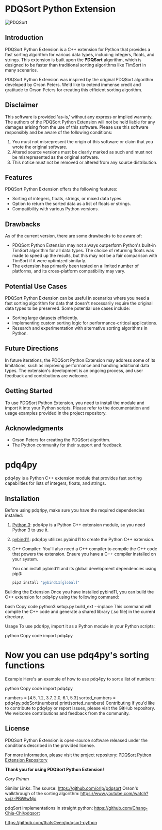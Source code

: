 # PDQSort Python Extension

![PDQSort](pdqsort_logo.png)

## Introduction

PDQSort Python Extension is a C++ extension for Python that provides a fast sorting algorithm for various data types, including integers, floats, and strings. This extension is built upon the **PDQSort** algorithm, which is designed to be faster than traditional sorting algorithms like TimSort in many scenarios.

PDQSort Python Extension was inspired by the original PDQSort algorithm developed by Orson Peters. We'd like to extend immense credit and gratitude to Orson Peters for creating this efficient sorting algorithm.

## Disclaimer

This software is provided 'as-is,' without any express or implied warranty. The authors of the PDQSort Python Extension will not be held liable for any damages arising from the use of this software. Please use this software responsibly and be aware of the following conditions:

1. You must not misrepresent the origin of this software or claim that you wrote the original software.
2. Altered source versions must be clearly marked as such and must not be misrepresented as the original software.
3. This notice must not be removed or altered from any source distribution.

## Features

PDQSort Python Extension offers the following features:

- Sorting of integers, floats, strings, or mixed data types.
- Option to return the sorted data as a list of floats or strings.
- Compatibility with various Python versions.

## Drawbacks

As of the current version, there are some drawbacks to be aware of:

- PDQSort Python Extension may not always outperform Python's built-in TimSort algorithm for all data types. The choice of returning floats was made to speed up the results, but this may not be a fair comparison with TimSort if it were optimized similarly.  
- The extension has primarily been tested on a limited number of platforms, and its cross-platform compatibility may vary.

## Potential Use Cases

PDQSort Python Extension can be useful in scenarios where you need a fast sorting algorithm for data that doesn't necessarily require the original data types to be preserved. Some potential use cases include:

- Sorting large datasets efficiently.
- Implementing custom sorting logic for performance-critical applications.
- Research and experimentation with alternative sorting algorithms in Python.

## Future Directions

In future iterations, the PDQSort Python Extension may address some of its limitations, such as improving performance and handling additional data types. The extension's development is an ongoing process, and user feedback and contributions are welcome.

## Getting Started

To use PDQSort Python Extension, you need to install the module and import it into your Python scripts. Please refer to the documentation and usage examples provided in the project repository.

## Acknowledgments

- Orson Peters for creating the PDQSort algorithm.
- The Python community for their support and feedback.

# pdq4py

pdq4py is a Python C++ extension module that provides fast sorting capabilities for lists of integers, floats, and strings.

## Installation

Before using pdq4py, make sure you have the required dependencies installed:

1. [Python 3](https://www.python.org/downloads/): pdq4py is a Python C++ extension module, so you need Python 3 to use it.
2. [pybind11](https://pybind11.readthedocs.io/en/stable/): pdq4py utilizes pybind11 to create the Python C++ extension.
3. C++ Compiler: You'll also need a C++ compiler to compile the C++ code that powers the extension. Ensure you have a C++ compiler installed on your system.

   You can install pybind11 and its global development dependencies using pip3:

   ```bash
   pip3 install "pybind11[global]"
Building the Extension
Once you have installed pybind11, you can build the C++ extension for pdq4py using the following command:

bash
Copy code
python3 setup.py build_ext --inplace
This command will compile the C++ code and generate a shared library (.so file) in the current directory.

Usage
To use pdq4py, import it as a Python module in your Python scripts:

python
Copy code
import pdq4py

# Now you can use pdq4py's sorting functions
Example
Here's an example of how to use pdq4py to sort a list of numbers:

python
Copy code
import pdq4py

numbers = [4.5, 1.2, 3.7, 2.0, 6.1, 5.3]
sorted_numbers = pdq4py.pdqSort(numbers)
print(sorted_numbers)
Contributing
If you'd like to contribute to pdq4py or report issues, please visit the GitHub repository. We welcome contributions and feedback from the community.

## License

PDQSort Python Extension is open-source software released under the conditions described in the provided license.

For more information, please visit the project repository: [PDQSort Python Extension Repository](https://github.com/coryprimm/pdq4py)

**Thank you for using PDQSort Python Extension!**

*Cory Primm*

Similar Links:
The source:
https://github.com/orlp/pdqsort
Orson's walkthrough of the sorting algorithm:
https://www.youtube.com/watch?v=jz-PBiWwNjc

pdqSort implementations in straight python:
https://github.com/Chang-Chia-Chi/pdqsort

https://github.com/thatsOven/pdqsort-python
